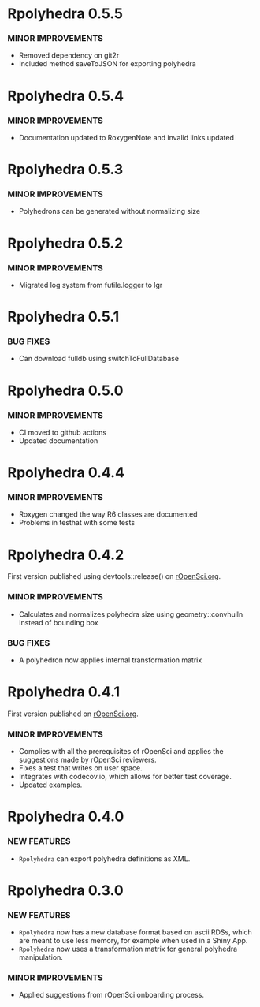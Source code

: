 Rpolyhedra 0.5.5
============
### MINOR IMPROVEMENTS
* Removed dependency on git2r
* Included method saveToJSON for exporting polyhedra

Rpolyhedra 0.5.4
============
### MINOR IMPROVEMENTS
* Documentation updated to RoxygenNote and invalid links updated

Rpolyhedra 0.5.3
============
### MINOR IMPROVEMENTS
* Polyhedrons can be generated without normalizing size

Rpolyhedra 0.5.2
============
### MINOR IMPROVEMENTS
* Migrated log system from futile.logger to lgr

Rpolyhedra 0.5.1
============
### BUG FIXES
* Can download fulldb using switchToFullDatabase

Rpolyhedra 0.5.0
============

### MINOR IMPROVEMENTS
* CI moved to github actions
* Updated documentation

Rpolyhedra 0.4.4
============

### MINOR IMPROVEMENTS
* Roxygen changed the way R6 classes are documented
* Problems in testhat with some tests

Rpolyhedra 0.4.2
============

First version published using devtools::release() on [rOpenSci.org](https://ropensci.org/). 

### MINOR IMPROVEMENTS

* Calculates and normalizes polyhedra size using geometry::convhulln instead of bounding box

### BUG FIXES

* A polyhedron now applies internal transformation matrix


Rpolyhedra 0.4.1
============

First version published on [rOpenSci.org](https://ropensci.org/). 

### MINOR IMPROVEMENTS

* Complies with all the prerequisites of rOpenSci and applies the suggestions made by rOpenSci reviewers. 
* Fixes a test that writes on user space.
* Integrates with codecov.io, which allows for better test coverage. 
* Updated examples.

Rpolyhedra 0.4.0
============

### NEW FEATURES

* `Rpolyhedra` can export polyhedra definitions as XML.


Rpolyhedra 0.3.0
============

### NEW FEATURES

* `Rpolyhedra` now has a new database format based on ascii RDSs, which are meant to use less memory, for example when used in a Shiny App.
* `Rpolyhedra` now uses a transformation matrix for general polyhedra manipulation.

### MINOR IMPROVEMENTS

* Applied suggestions from rOpenSci onboarding process. 

